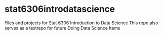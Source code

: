 # stat6306introdatascience
Files and projects for Stat 6306 Introduction to Data Science
This repo also serves as a testrepo for future Doing Data Science Items
